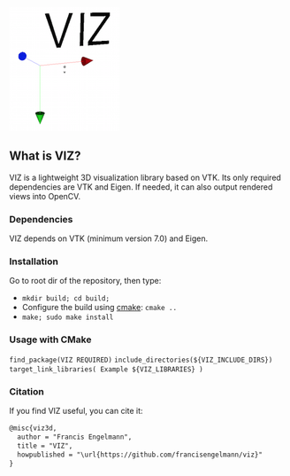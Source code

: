 ![alt tag](viz_logo.png)
## What is VIZ?
VIZ is a lightweight 3D visualization library based on VTK.
Its only required dependencies are VTK and Eigen. If needed, it can also output rendered views into OpenCV.

### Dependencies
VIZ depends on VTK (minimum version 7.0) and Eigen.

### Installation
Go to root dir of the repository, then type:
* `mkdir build; cd build;`
* Configure the build using [cmake](http://www.cmake.org/cmake/resources/software.html): `cmake ..`
* `make; sudo make install`

### Usage with CMake
`find_package(VIZ REQUIRED)`
`include_directories(${VIZ_INCLUDE_DIRS})`
`target_link_libraries( Example ${VIZ_LIBRARIES} )`

### Citation
If you find VIZ useful, you can cite it:

```
@misc{viz3d,
  author = "Francis Engelmann",
  title = "VIZ",
  howpublished = "\url{https://github.com/francisengelmann/viz}"
}
```
